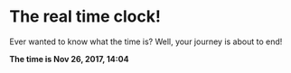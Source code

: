 # The real time clock!

Ever wanted to know what the time is? Well, your journey is about to end!

**The time is Nov 26, 2017, 14:04**
